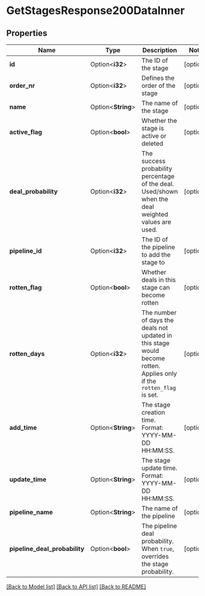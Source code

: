 # GetStagesResponse200DataInner

## Properties

Name | Type | Description | Notes
------------ | ------------- | ------------- | -------------
**id** | Option<**i32**> | The ID of the stage | [optional]
**order_nr** | Option<**i32**> | Defines the order of the stage | [optional]
**name** | Option<**String**> | The name of the stage | [optional]
**active_flag** | Option<**bool**> | Whether the stage is active or deleted | [optional]
**deal_probability** | Option<**i32**> | The success probability percentage of the deal. Used/shown when the deal weighted values are used. | [optional]
**pipeline_id** | Option<**i32**> | The ID of the pipeline to add the stage to | [optional]
**rotten_flag** | Option<**bool**> | Whether deals in this stage can become rotten | [optional]
**rotten_days** | Option<**i32**> | The number of days the deals not updated in this stage would become rotten. Applies only if the `rotten_flag` is set. | [optional]
**add_time** | Option<**String**> | The stage creation time. Format: YYYY-MM-DD HH:MM:SS. | [optional]
**update_time** | Option<**String**> | The stage update time. Format: YYYY-MM-DD HH:MM:SS. | [optional]
**pipeline_name** | Option<**String**> | The name of the pipeline | [optional]
**pipeline_deal_probability** | Option<**bool**> | The pipeline deal probability. When `true`, overrides the stage probability. | [optional]

[[Back to Model list]](../README.md#documentation-for-models) [[Back to API list]](../README.md#documentation-for-api-endpoints) [[Back to README]](../README.md)


